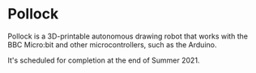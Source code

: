 # Pollock
Pollock is a 3D-printable autonomous drawing robot that works with the BBC Micro:bit and other microcontrollers, such as the Arduino.

It's scheduled for completion at the end of Summer 2021.
